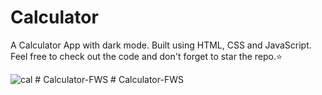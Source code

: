 # Calculator
A Calculator App with dark mode. Built using HTML, CSS and JavaScript. Feel free to check out the code and don't forget to star the repo.⭐

![cal](https://user-images.githubusercontent.com/44538497/95009574-bb996d00-0640-11eb-938f-dd433ae70c58.png)
#   C a l c u l a t o r - F W S  
 #   C a l c u l a t o r - F W S  
 